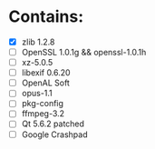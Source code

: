 # Contains:
 - [x] zlib 1.2.8
 - [ ] OpenSSL 1.0.1g && openssl-1.0.1h
 - [ ] xz-5.0.5
 - [ ] libexif 0.6.20
 - [ ] OpenAL Soft
 - [ ] opus-1.1
 - [ ] pkg-config
 - [ ] ffmpeg-3.2
 - [ ] Qt 5.6.2 patched
 - [ ] Google Crashpad
